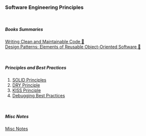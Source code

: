 ### Software Engineering Principles

<br>

##### Books Summaries

[Writing Clean and Maintainable Code 🚀](/sep/clean-code.md)
<br>
[Design Patterns: Elements of Reusable Object-Oriented Software 🚀](/sep/design-patterns.md)

<br>

##### Principles and Best Practices

1. [SOLID Principles](/sep/solid.md)
2. [DRY Principle](/sep/dry-principle.md)
3. [KISS Principle](/sep/kiss-principle.md)
4. [Debugging Best Practices](/sep/debugging.md)

<br>

##### Misc Notes

[Misc Notes](/sep/sep_misc.md)
